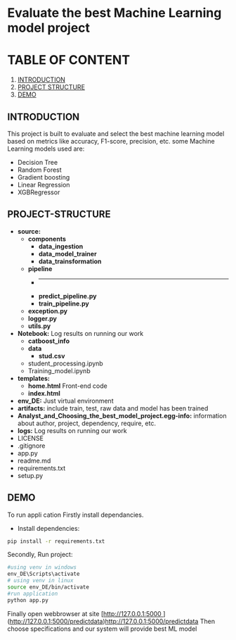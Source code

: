  # Evaluate the best Machine Learning model project
 
 # TABLE OF CONTENT
1. [INTRODUCTION](#1-Introduction)
2. [PROJECT STRUCTURE](#2-PROJECT-STRUCTURE)
3. [DEMO](#3-DEMO)


## INTRODUCTION
This project is built to evaluate and select the best machine learning model based on metrics like accuracy, F1-score, precision, etc.
some Machine Learning models used are:
+ Decision Tree
+ Random Forest
+ Gradient boosting
+ Linear Regression
+ XGBRegressor

## PROJECT-STRUCTURE
- **source:** 
  - **components**
    - **data_ingestion**
    - **data_model_trainer**
    - **data_trainsformation**
  - **pipeline**  
    - ****
    - **predict_pipeline.py**
    - **train_pipeline.py**
  - **exception.py**
  - **logger.py**
  - **utils.py**
- **Notebook:** Log results on running our work
  - **catboost_info**
  - **data**
     - **stud.csv**
  - student_processing.ipynb
  - Training_model.ipynb
- **templates:**
  - **home.html** Front-end code
  - **index.html** 
- **env_DE:** Just virtual environment
- **artifacts:** include train, test, raw data and model has been trained 
- **Analyst_and_Choosing_the_best_model_project.egg-info:** information about author, project, dependency, require, etc.
- **logs:** Log results on running our work
- LICENSE
- .gitignore
- app.py
- readme.md
- requirements.txt
- setup.py
## DEMO
To run appli cation 
Firstly install dependancies.
- Install dependencies:
```bash
pip install -r requirements.txt
```
Secondly, Run project:
```bash
#using venv in windows
env_DE\Scripts\activate
# using venv in linux
source env_DE/bin/activate
#run application
python app.py
```
Finally
open webbrowser at site [[http://127.0.0.1:5000 ](http://127.0.0.1:5000/predictdata)](http://127.0.0.1:5000/predictdata)http://127.0.0.1:5000/predictdata
Then choose specifications and our system will provide best ML model 

